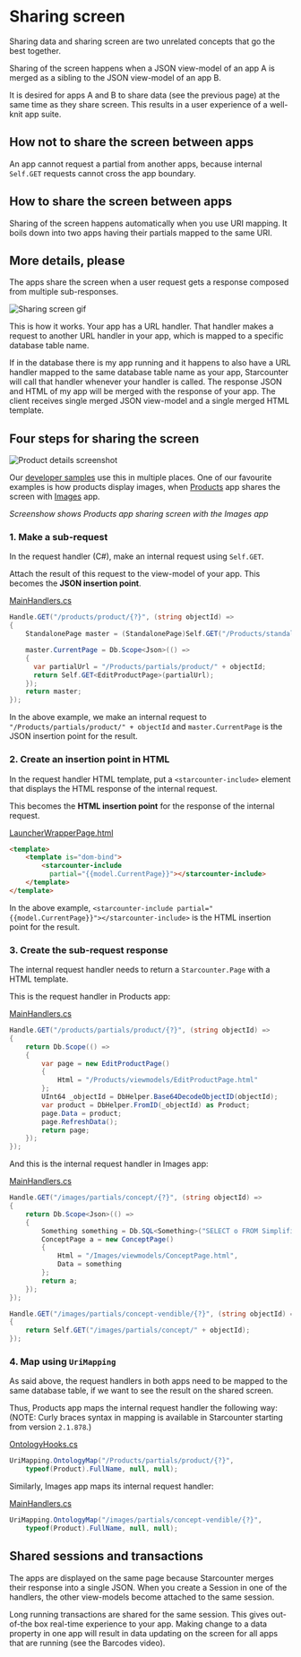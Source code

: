 # Sharing screen

Sharing data and sharing screen are two unrelated concepts that go the best together.

Sharing of the screen happens when a JSON view-model of an app A is merged as a sibling to the JSON view-model of an app B.

It is desired for apps A and B to share data (see the previous page) at the same time as they share screen. This results in a user experience of a well-knit app suite.

## How not to share the screen between apps

An app cannot request a partial from another apps, because internal `Self.GET` requests cannot cross the app boundary.

## How to share the screen between apps

Sharing of the screen happens automatically when you use URI mapping. It boils down into two apps having their partials mapped to the same URI.

## More details, please

The apps share the screen when a user request gets a response composed from multiple sub-responses.

![Sharing screen gif](/assets/105_5.gif)

This is how it works. Your app has a URL handler. That handler makes a request to another URL handler in your app, which is mapped to a specific database table name.

If in the database there is my app running and it happens to also have a URL handler mapped to the same database table name as your app, Starcounter will call that handler whenever your handler is called. The response JSON and HTML of my app will be merged with the response of your app. The client receives single merged JSON view-model and a single merged HTML template.

## Four steps for sharing the screen

![Product details screenshot](/assets/Screenshot-2015-11-17-22.51.15.png)

Our [developer samples](http://github.com/StarcounterSamples) use this in multiple places. One of our favourite examples is how products display images, when [Products](https://github.com/StarcounterSamples/Products) app shares the screen with [Images](https://github.com/StarcounterSamples/Images) app.

_Screenshow shows Products app sharing screen with the Images app_

### 1. Make a sub-request

In the request handler (C#), make an internal request using `Self.GET`.

Attach the result of this request to the view-model of your app. This becomes the **JSON insertion point**.

<div class="code-name"><a href="https://github.com/StarcounterSamples/Products/blob/master/src/Products/Api/MainHandlers.cs">MainHandlers.cs</a></div>

```cs
Handle.GET("/products/product/{?}", (string objectId) =>
{
    StandalonePage master = (StandalonePage)Self.GET("/Products/standalone");

    master.CurrentPage = Db.Scope<Json>(() =>
    {
      var partialUrl = "/Products/partials/product/" + objectId;
      return Self.GET<EditProductPage>(partialUrl);
    });
    return master;
});
```

In the above example, we make an internal request to `"/Products/partials/product/" + objectId` and `master.CurrentPage` is the JSON insertion point for the result.

### 2. Create an insertion point in HTML

In the request handler HTML template, put a `<starcounter-include>` element that displays the HTML response of the internal request.

This becomes the **HTML insertion point** for the response of the internal request.

<div class="code-name"><a href="https://github.com/StarcounterSamples/Products/blob/master/src/Products/Api/MainHandlers.cs">LauncherWrapperPage.html</a></div>

```html
<template>
    <template is="dom-bind">
        <starcounter-include
          partial="{{model.CurrentPage}}"></starcounter-include>
    </template>
</template>
```

In the above example, `<starcounter-include partial="{{model.CurrentPage}}"></starcounter-include>` is the HTML insertion point for the result.

### 3. Create the sub-request response

The internal request handler needs to return a `Starcounter.Page` with a HTML template.

This is the request handler in Products app:

<div class="code-name"><a href="https://github.com/StarcounterSamples/Products/blob/master/src/Products/Api/MainHandlers.cs">MainHandlers.cs</a></div>

```cs
Handle.GET("/products/partials/product/{?}", (string objectId) =>
{
    return Db.Scope(() =>
    {
        var page = new EditProductPage()
        {
            Html = "/Products/viewmodels/EditProductPage.html"
        };
        UInt64 _objectId = DbHelper.Base64DecodeObjectID(objectId);
        var product = DbHelper.FromID(_objectId) as Product;
        page.Data = product;
        page.RefreshData();
        return page;
    });
});
```

And this is the internal request handler in Images app:

<div class="code-name"><a href="https://github.com/StarcounterSamples/Images/blob/master/src/Images/Api/MainHandlers.cs">MainHandlers.cs</a></div>

```cs
Handle.GET("/images/partials/concept/{?}", (string objectId) =>
{
    return Db.Scope<Json>(() =>
    {
        Something something = Db.SQL<Something>("SELECT o FROM Simplified.Ring1.Something o WHERE ObjectID = ?", objectId).First;
        ConceptPage a = new ConceptPage()
        {
            Html = "/Images/viewmodels/ConceptPage.html",
            Data = something
        };
        return a;
    });
});

Handle.GET("/images/partials/concept-vendible/{?}", (string objectId) =>
{
    return Self.GET("/images/partials/concept/" + objectId);
});
```

### 4. Map using `UriMapping`

As said above, the request handlers in both apps need to be mapped to the same database table, if we want to see the result on the shared screen.

Thus, Products app maps the internal request handler the following way:
(NOTE: Curly braces syntax in mapping is available in Starcounter starting from version `2.1.878`.)

<div class="code-name"><a href="https://github.com/StarcounterSamples/Products/blob/master/src/Products/Api/OntologyHooks.cs">OntologyHooks.cs</a></div>

```cs
UriMapping.OntologyMap("/Products/partials/product/{?}",
    typeof(Product).FullName, null, null);
```

Similarly, Images app maps its internal request handler:

<div class="code-name"><a href="https://github.com/StarcounterSamples/Images/blob/master/src/Images/Api/MainHandlers.cs">MainHandlers.cs</a></div>

```cs
UriMapping.OntologyMap("/images/partials/concept-vendible/{?}",
    typeof(Product).FullName, null, null);
```

## Shared sessions and transactions

The apps are displayed on the same page because Starcounter merges their response into a single JSON. When you create a Session in one of the handlers, the other view-models become attached to the same session.

Long running transactions are shared for the same session. This gives out-of-the box real-time experience to your app. Making change to a data property in one app will result in data updating on the screen for all apps that are running (see the Barcodes video).
